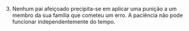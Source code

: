 ﻿3. Nenhum pai afeiçoado precipita-se em aplicar uma punição a um membro da sua família que cometeu um erro. A paciência não pode funcionar independentemente do tempo.